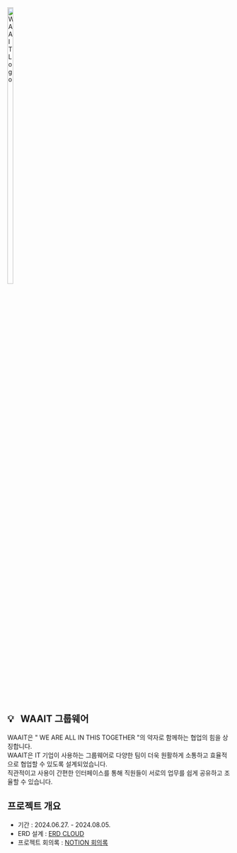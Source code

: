 <div style="width: 80px; overflow: hidden;">
    <img src="https://github.com/user-attachments/assets/221ee9a3-5c1a-4ec2-8311-9d02b13c9830" alt="WAAIT Logo" style="width: 40%;">
</div>

## 💡 &nbsp; WAAIT 그룹웨어
WAAIT은 " WE ARE ALL IN THIS TOGETHER "의 약자로 함께하는 협업의 힘을 상징합니다. <br>
WAAIT은 IT 기업이 사용하는 그룹웨어로 다양한 팀이 더욱 원활하게 소통하고 효율적으로 협업할 수 있도록 설계되었습니다. <br>
직관적이고 사용이 간편한 인터페이스를 통해 직원들이 서로의 업무를 쉽게 공유하고 조율할 수 있습니다. <br>

##  프로젝트 개요
- 기간 : 2024.06.27. - 2024.08.05.
- ERD 설계 : [ERD CLOUD](https://www.erdcloud.com/d/hRYtxf69Hw43my5mG)
- 프로젝트 회의록 : [NOTION 회의록](https://fortunate-word-f96.notion.site/Team-a5e12bb2249541b1999bb8489675ca61)


